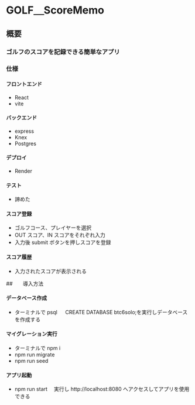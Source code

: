 # GOLF＿ScoreMemo

## 概要

### ゴルフのスコアを記録できる簡単なアプリ

### 仕様

#### フロントエンド

- React
- vite

#### バックエンド

- express
- Knex
- Postgres

#### デプロイ

- Render

#### テスト

- 諦めた

#### スコア登録

- ゴルフコース、プレイヤーを選択
- OUT スコア、IN スコアをそれぞれ入力
- 入力後 submit ボタンを押しスコアを登録

#### スコア履歴

- 入力されたスコアが表示される

##　　導入方法

#### データベース作成

- ターミナルで psql 　 CREATE DATABASE btc6solo;を実行しデータベースを作成する

#### マイグレーション実行

- ターミナルで npm i
- npm run migrate
- npm run seed

#### アプリ起動

- npm run start 　実行し http://localhost:8080 へアクセスしてアプリを使用できる
